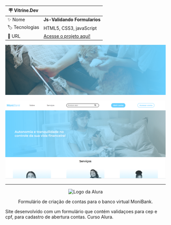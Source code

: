 | :placard: Vitrine.Dev |     |
| -------------  | --- |
| :sparkles: Nome        | **Js-Validando Formularios**
| :label: Tecnologias | HTML5, CSS3, javaScript
| :rocket: URL         | <a href="https://danielcosta010.github.io/portfolio/" target="_blank">Acesse o projeto aqui!</a>


<p align="center"> <img src="https://github.com/danielcosta010/JSValidandoFormularios/blob/main/img/banner-gato.png#vitrinedev" alt="Banner foto de um Cliente"> </p>
<p align="center"> <img src="https://github.com/danielcosta010/JSValidandoFormularios/blob/main/img/capa-site.png#vitrinedev" alt="Banner foto de um Cliente"> </p>
<hr>

<p align="center"> <img src="https://github.com/MonicaHillman/aluraplay-requisicoes/blob/main/img/logo.png" alt="Logo da Alura"> </p>
<p align="center">Formulário de criação de contas para o banco virtual MoniBank.</p>

Site desenvolvido com um formulário que contém validaçoes para cep e cpf, para cadastro de abertura contas. Curso Alura.
